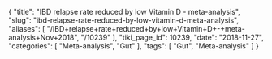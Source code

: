 {
    "title": "IBD relapse rate reduced by low Vitamin D - meta-analysis",
    "slug": "ibd-relapse-rate-reduced-by-low-vitamin-d-meta-analysis",
    "aliases": [
        "/IBD+relapse+rate+reduced+by+low+Vitamin+D+-+meta-analysis+Nov+2018",
        "/10239"
    ],
    "tiki_page_id": 10239,
    "date": "2018-11-27",
    "categories": [
        "Meta-analysis",
        "Gut"
    ],
    "tags": [
        "Gut",
        "Meta-analysis"
    ]
}